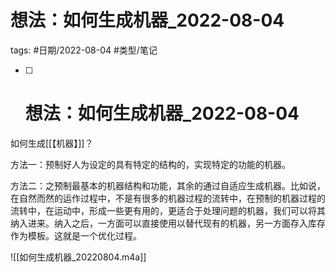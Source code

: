 # 想法：如何生成机器_2022-08-04


tags: #日期/2022-08-04 #类型/笔记 

- [ ] # 想法：如何生成机器_2022-08-04

如何生成[[【机器】]]？

方法一：预制好人为设定的具有特定的结构的，实现特定的功能的机器。

方法二：之预制最基本的机器结构和功能，其余的通过自适应生成机器。比如说，在自然而然的运作过程中，不是有很多的机器过程的流转中，在预制的机器过程的流转中，在运动中，形成一些更有用的，更适合于处理问题的机器，我们可以将其纳入进来。纳入之后，一方面可以直接使用以替代现有的机器，另一方面存入库存作为模板。这就是一个优化过程。


![[如何生成机器_20220804.m4a]]
